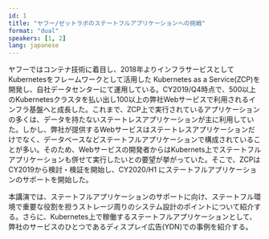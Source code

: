 ```yaml
---
id: 1
title: "ヤフー/ゼットラボのステートフルアプリケーションへの挑戦"
format: "dual"
speakers: [1, 2]
lang: japanese
---
```


ヤフーではコンテナ技術に着目し、2018年よりインフラサービスとしてKubernetesをフレームワークとして活用した Kubernetes as a Service(ZCP)を開発し、自社データセンターにて運用している。CY2019/Q4時点で、500以上のKubernetesクラスタを払い出し100以上の弊社Webサービスで利用されるインフラ基盤へと成長した。これまで、ZCP上で実行されているアプリケーションの多くは、データを持たないステートレスアプリケーションが主に利用していた。しかし、弊社が提供するWebサービスはステートレスアプリケーションだけでなく、データベースなどステートフルアプリケーションで構成されていることが多い。そのため、Webサービスの開発者からはKubernets上でステートフルアプリケーションも併せて実行したいとの要望が挙がっていた。そこで、ZCPはCY2019から検討・検証を開始し、CY2020/H1 にステートフルアプリケーションのサポートを開始した。

本講演では、ステートフルアプリケーションのサポートに向け、ステートフル環境で重要な役割を担うストレージ周りのシステム設計のポイントについて紹介する。さらに、Kubernetes上で稼働するステートフルアプリケーションとして、弊社のサービスのひとつであるディスプレイ広告(YDN)での事例を紹介する。

